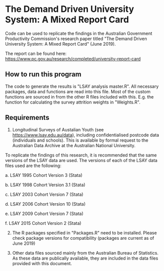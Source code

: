 # The Demand Driven University System: A Mixed Report Card
Code can be used to replicate the findings in the Australian Government Productivity Commission's research paper titled
"The Demand Driven University System: A Mixed Report Card" (June 2019).

The report can be found here: https://www.pc.gov.au/research/completed/university-report-card


## How to run this program
The code to generate the results is "LSAY analysis master.R". All necessary packages, data and functions are read into this file.
Most of the custom functions are sourced in from the other R files included with this. E.g. the function for calculating the survey attrition weights in "Weights.R".


## Requirements
1. Longitudinal Surveys of Austalian Youth (see https://www.lsay.edu.au/data), including confidentialised postcode data
    (individuals and schools). This is available by formal request to the Australian Data Archive at the Australian National
    University.

To replicate the findings of this research, it is recommended that the same versions of the LSAY data are used.
The versions of each of the LSAY data files used are the following:

a. LSAY 1995 Cohort Version 3 (Stata)

b. LSAY 1998 Cohort Version 3.1 (Stata)

c. LSAY 2003 Cohort Version 7 (Stata)

d. LSAY 2006 Cohort Version 10 (Stata)

e. LSAY 2009 Cohort Version 7 (Stata)

f. LSAY 2015 Cohort Version 2 (Stata)



2. The R packages specified in "Packages.R" need to be installed. Please check package versions for compatibility (packages are current as of June 2019)



3. Other data files sourced mainly from the Australian Bureau of Statistics. As these data are publically available, they are
    included in the data files provided with this document.
